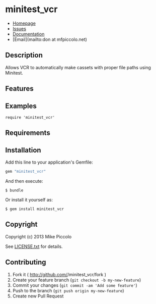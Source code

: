# minitest_vcr

* [Homepage](https://github.com/mfpiccolo/minitest_vcr#readme)
* [Issues](https://github.com/mfpiccolo/minitest_vcr/issues)
* [Documentation](http://rubydoc.info/gems/minitest_vcr/frames)
* [Email](mailto:don at mfpiccolo.net)

## Description

Allows VCR to automatically make cassets with proper file paths using Minitest.

## Features

## Examples

    require 'minitest_vcr'

## Requirements


## Installation

Add this line to your application's Gemfile:

```ruby
gem "minitest_vcr"
```

And then execute:

    $ bundle

Or install it yourself as:

    $ gem install minitest_vcr


## Copyright

Copyright (c) 2013 Mike Piccolo

See [LICENSE.txt](LICENSE.txt) for details.

## Contributing

1. Fork it ( http://github.com/<my-github-username>/minitest_vcr/fork )
2. Create your feature branch (`git checkout -b my-new-feature`)
3. Commit your changes (`git commit -am 'Add some feature'`)
4. Push to the branch (`git push origin my-new-feature`)
5. Create new Pull Request
